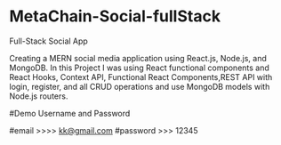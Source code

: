 # MetaChain-Social-fullStack
Full-Stack Social App

Creating a MERN social media application using React.js, Node.js, and MongoDB.
In this Project I was using React functional components and React Hooks,
Context API, Functional React Components,REST API with login, 
register, and all CRUD operations and use MongoDB models with Node.js routers.

#Demo Username and Password

#email >>>> kk@gmail.com
#password >>> 12345
